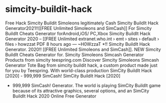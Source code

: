 # simcity-buildit-hack
Free Hack Simcity Buildit Simoleons legitimately Cash
Simcity BuildIt Hack Generator2021!![[FREE
Unlimited Simoleons and SimCash]]
For Simcity BuildIt Cheats Generator forAndroid,iOS/
PC,Xbox
Simcity BuildIt Hack Generator 2020 – [[FREE Unlimited extranet.who.int › emt › sites ›
default › files › howzzat PDF 8 hours ago — ~H0WzzaT *!! Simcity BuildIt Hack
Generator. 2020!! [[FREE Unlimited Simoleons and SimCash]]. NEW Simcity BuildIt
Cheats Generator for. Simcity Simoleons Simcash Generator Products from simcity
teespring.com Discover Simcity Simoleons Simcash Generator Tote Bag from simcity
buildit hack, a custom product made just for you by Teespring. With world-class
production SimCity BuildIt Hack [2020] - 999,999 SimCash! SimCity BuildIt Hack [2020]
- 999,999 SimCash! Generator. The world is playing SimCity BuildIt game because of its
attractive graphics, several options, and an SimCity BuildIt Hack 2020 Online Free
Generator
